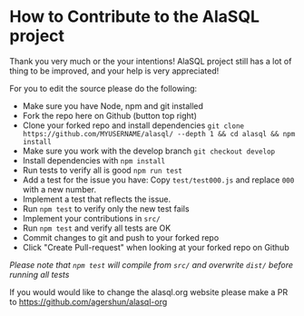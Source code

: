 # How to Contribute to the AlaSQL project

Thank you very much or the your intentions! AlaSQL project still has a lot of thing to be improved, and your help is very appreciated!

For you to edit the source please do the following:

- Make sure you have Node, npm and git installed
- Fork the repo here on Github (button top right)
- Clone your forked repo and install dependencies `git clone https://github.com/MYUSERNAME/alasql/ --depth 1 && cd alasql && npm install` 
- Make sure you work with the develop branch `git checkout develop`
- Install dependencies with `npm install` 
- Run tests to verify all is good `npm run test`
- Add a test for the issue you have: Copy `test/test000.js` and replace `000` with a new number. 
- Implement a test that reflects the issue.
- Run `npm test` to verify only the new test fails
- Implement your contributions in `src/`
- Run `npm test` and verify all tests are OK
- Commit changes to git and push to your forked repo
- Click "Create Pull-request" when looking at your forked repo on Github

_Please note that `npm test` will compile from `src/` and overwrite `dist/` before running all tests_ 


If you would would like to change the alasql.org website please make a PR to https://github.com/agershun/alasql-org
 
